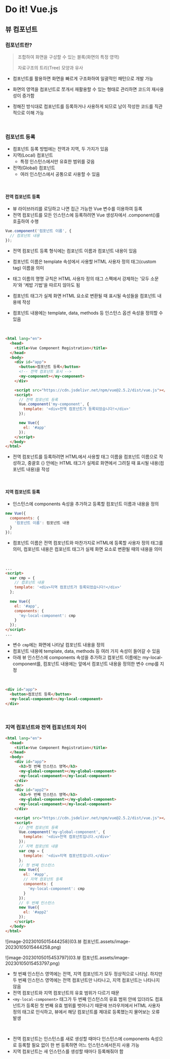 # Do it! Vue.js

## 뷰 컴포넌트

### 컴포넌트란?

> 조합하여 화면을 구성할 수 있는 블록(화면의 특정 영역)
>
> 자료구조의 트리(Tree) 모양과 유사

- 컴포넌트를 활용하면 화면을 빠르게 구조화하여 일괄적인 패턴으로 개발 가능
- 화면의 영역을 컴포넌트로 쪼개서 재활용할 수 있는 형태로 관리하면 코드의 재사용성이 증가함

- 정해진 방식대로 컴포넌트를 등록하거나 사용하게 되므로 남이 작성한 코드를 직관적으로 이해 가능

<br>

### 컴포넌트 등록

- 컴포넌트 등록 방법에는 전역과 지역, 두 가지가 있음
- 지역(Local) 컴포넌트
  - 특정 인스턴스에서만 유효한 범위를 갖음
- 전역(Global) 컴포넌트
  - 여러 인스턴스에서 공통으로 사용할 수 있음

<br>

#### 전역 컴포넌트 등록

- 뷰 라이브러리를 로딩하고 나면 접근 가능한 Vue 변수를 이용하여 등록
- 전역 컴포넌트를 모든 인스턴스에 등록하려면 Vue 생성자에서 .component()를 호출하여 수행

```js
Vue.component('컴포넌트 이름', {
  // 컴포넌트 내용
});
```

- 전역 컴포넌트 등록 형식에는 컴포넌트 이름과 컴포넌트 내용이 있음
- 컴포넌트 이름은 template 속성에서 사용할 HTML 사용자 정의 태그(custom tag) 이름을 의미
- 태그 이름의 명명 규칙은 HTML 사용자 정의 태그 스펙에서 강제하는 '모두 소문자'와 '케밥 기법'을 따르지 않아도 됨

- 컴포넌트 태그가 실제 화면 HTML 요소로 변환될 때 표시될 속성들을 컴포넌트 내용에 작성
- 컴포넌트 내용에는 template, data, methods 등 인스턴스 옵션 속성을 정의할 수 있음

<br>

```html
<html lang="en">
  <head>
    <title>Vue Component Registration</title>
  </head>
  <body>
    <div id="app">
      <button>컴포넌트 등록</button>
      <!-- 전역 컴포넌트 표시 -->
      <my-component></my-component>
    </div>

    <script src="https://cdn.jsdelivr.net/npm/vue@2.5.2/dist/vue.js"></script>
    <script>
      // 전역 컴포넌트 등록
      Vue.component('my-component', {
        template: '<div>전역 컴포넌트가 등록되었습니다!</div>'
      });

      new Vue({
        el: '#app'
      });
    </script>
  </body>
</html>
```

- 전역 컴포넌트를 등록하려면 HTML에서 사용할 태그 이름을 컴포넌트 이름으로 작성하고, 중괄호 {} 안에는 HTML 태그가 실제로 화면에서 그려질 때 표시될 내용(컴포넌트 내용)을 작성

<br>

#### 지역 컴포넌트 등록

- 인스턴스에 components 속성을 추가하고 등록할 컴포넌트 이름과 내용을 정의

```js
new Vue({
  components: {
	'컴포넌트 이름': 컴포넌트 내용
  }
});
```

- 컴포넌트 이름은 전역 컴포넌트와 마찬가지로 HTML에 등록할 사용자 정의 태그를 의미, 컴포넌트 내용은 컴포넌트 태그가 실제 화면 요소로 변환될 때의 내용을 의미

<br>

```html
...
<script>
  var cmp = {
    // 컴포넌트 내용
    template: '<div>지역 컴포넌트가 등록되었습니다!</div>'
  };
  
  new Vue({
    el: '#app',
    components: {
      'my-local-component': cmp
    }
  });
</script>
...
```

- 변수 `cmp`에는 화면에 나타날 컴포넌트 내용을 정의
- 컴포넌트 내용에 template, data, methods 등 여러 가지 속성이 들어갈 수 있음
- 아래 뷰 인스턴스에 components 속성을 추가하고 컴포넌트 이름에는 my-local-component를, 컴포넌트 내용에는 앞에서 컴포넌트 내용을 정의한 변수 cmp를 지정

<br>

```html
<div id="app">
  <button>컴포넌트 등록</button>
  <my-local-component></my-local-component>
</div>
```

<br>

### 지역 컴포넌트와 전역 컴포넌트의 차이

```html
<html lang="en">
  <head>
    <title>Vue Component Registration</title>
  </head>
  <body>
    <div id="app">
      <h3>첫 번째 인스턴스 영역</h3>
      <my-global-component></my-global-component>
      <my-local-component></my-local-component>
    </div>
    <hr>
    <div id="app2">
      <h3>두 번째 인스턴스 영역</h3>
      <my-global-component></my-global-component>
      <my-local-component></my-local-component>
    </div>

    <script src="https://cdn.jsdelivr.net/npm/vue@2.5.2/dist/vue.js"></script>
    <script>
      // 전역 컴포넌트 등록
      Vue.component('my-global-component', {
        template: '<div>전역 컴포넌트입니다.</div>'
      });
      // 지역 컴포넌트 내용
      var cmp = {
        template: '<div>지역 컴포넌트입니다.</div>'
      };
      // 첫 번째 인스턴스
      new Vue({
        el: '#app',
        // 지역 컴포넌트 등록
        components: {
          'my-local-component': cmp
        }
      });
      // 두 번째 인스턴스
      new Vue({
        el: '#app2'
      });
    </script>
  </body>
</html>
```

![image-20230105015444258](03.뷰 컴포넌트.assets/image-20230105015444258.png)

![image-20230105015453797](03.뷰 컴포넌트.assets/image-20230105015453797.png)

- 첫 번째 인스턴스 영역에는 전역, 지역 컴포넌트가 모두 정상적으로 나타남. 하지만 두 번째 인스턴스 영역에는 전역 컴포넌트만 나타나고, 지역 컴포넌트는 나타나지 않음
- 전역 컴포넌트와 지역 컴포넌트의 유효 범위가 다르기 때문
- `<my-local-component>` 태그가 두 번째 인스턴스의 유효 범위 안에 있더라도 컴포넌트가 등록된 첫 번째 유효 범위를 벗어나기 때문에 브라우저에서 HTML 사용자 정의 태그로 인식하고, 뷰에서 해당 컴포넌트를 제대로 등록했는지 물어보는 오류 발생

<br>

- 전역 컴포넌트는 인스턴스를 새로 생성할 때마다 인스턴스에 components 속성으로 등록할 필요 없이 한 번 등록하면 어느 인스턴스에서든지 사용 가능
- 지역 컴포넌트는 새 인스턴스를 생성할 때마다 등록해줘야 함

